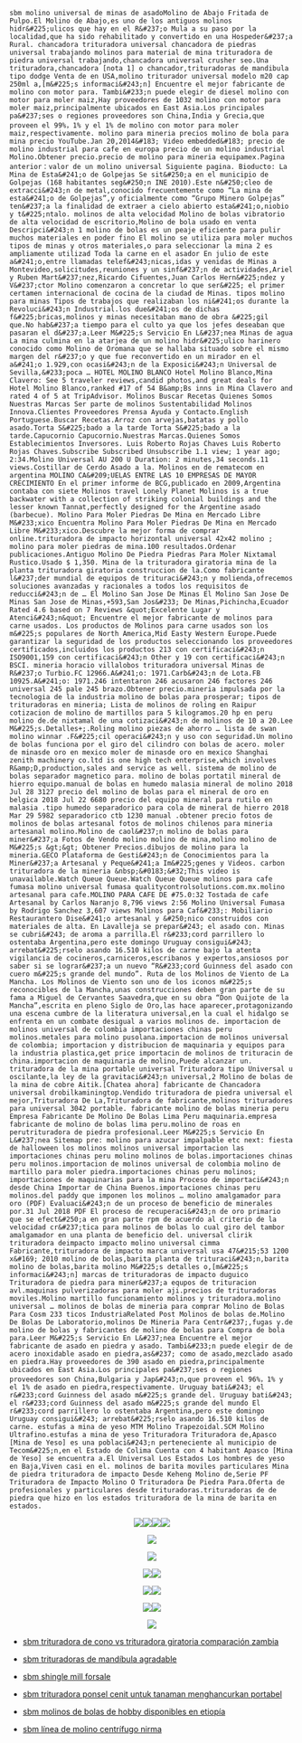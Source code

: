 
```
sbm molino universal de minas de asadoMolino de Abajo Fritada de Pulpo.El Molino de Abajo,es uno de los antiguos molinos hidr&#225;ulicos que hay en el R&#237;o Mula a su paso por la localidad,que ha sido rehabilitado y convertido en una Hospeder&#237;a Rural. chancadora trituradora universal chancadora de piedras universal trabajando molinos para material de mina trituradora de piedra universal trabajando,chancadora universal crusher seo.Una trituradora,chancadora [nota 1] o chancador,trituradoras de mandibula tipo dodge Venta de en USA,molino triturador universal modelo m20 cap 250ml a,[m&#225;s informaci&#243;n] Encuentre el mejor fabricante de molino con motor para. Tambi&#233;n puede elegir de diesel molino con motor para moler maiz,Hay proveedores de 1032 molino con motor para moler maiz,principalmente ubicados en East Asia.Los principales pa&#237;ses o regiones proveedores son China,India y Grecia,que proveen el 99%，1% y el 1% de molino con motor para moler maiz,respectivamente. molino para mineria precios molino de bola para mina precio YouTube.Jan 20,2014&#183; Video embedded&#183; precio de molino industrial para cafe en europa precio de un molino industrial Molino.Obtener precio.precio de molino para mineria equipamex.Pagina anterior：valor de un molino universal Siguiente pagina. Bioducto: La Mina de Esta&#241;o de Golpejas Se sit&#250;a en el municipio de Golpejas (168 habitantes seg&#250;n INE 2010).Este n&#250;cleo de extracci&#243;n de metal,conocido frecuentemente como “La mina de esta&#241;o de Golpejas”,y oficialmente como “Grupo Minero Golpejas” ten&#237;a la finalidad de extraer a cielo abierto esta&#241;o,niobio y t&#225;ntalo. molinos de alta velocidad Molino de bolas vibratorio de alta velocidad de escritorio,Molino de bola usado en venta Descripci&#243;n 1 molino de bolas es un peaje eficiente para pulir muchos materiales en poder fino El molino se utiliza para moler muchos tipos de minas y otros materiales,o para seleccionar la mina 2 es ampliamente utilizad Toda la carne en el asador En julio de este a&#241;o,entre llamadas telef&#243;nicas,idas y venidas de Minas a Montevideo,solicitudes,reuniones y un sinf&#237;n de actividades,Ariel y Ruben Mart&#237;nez,Ricardo Cifuentes,Juan Carlos Hern&#225;ndez y V&#237;ctor Molino comenzaron a concretar lo que ser&#225; el primer certamen internacional de cocina de la ciudad de Minas. tipos molino para minas Tipos de trabajos que realizaban los ni&#241;os durante la Revoluci&#243;n Industrial.los due&#241;os de dichas f&#225;bricas,molinos y minas necesitaban mano de obra &#225;gil que.No hab&#237;a tiempo para el culto ya que los jefes deseaban que pasaran el d&#237;a.Leer M&#225;s Servicio En L&#237;nea Minas de agua La mina culmina en la atarjea de un molino hidr&#225;ulico harinero conocido como Molino de Oromana que se hallaba situado sobre el mismo margen del r&#237;o y que fue reconvertido en un mirador en el a&#241;o 1.929,con ocasi&#243;n de la Exposici&#243;n Universal de Sevilla,&#233;poca … HOTEL MOLINO BLANCO Hotel Molino Blanco,Mina Clavero: See 5 traveler reviews,candid photos,and great deals for Hotel Molino Blanco,ranked #17 of 54 B&amp;Bs inns in Mina Clavero and rated 4 of 5 at TripAdvisor. Molinos Buscar Recetas Quienes Somos Nuestras Marcas Ser parte de molinos Sustentabilidad Molinos Innova.Clientes Proveedores Prensa Ayuda y Contacto.English Portuguese.Buscar Recetas.Arroz con arvejas,batatas y pollo asado.Torta S&#225;bado a la tarde Torta S&#225;bado a la tarde.Capucornio Capucornio.Nuestras Marcas.Quienes Somos Establecimientos Inversores. Luis Roberto Rojas Chaves Luis Roberto Rojas Chaves.Subscribe Subscribed Unsubscribe 1.1 view; 1 year ago; 2:34.Molino Universal AU 200 U Duration: 2 minutes,34 seconds.11 views.Costillar de Cerdo Asado a la. Molinos en de rematecom en argentina MOLINO CA&#209;UELAS ENTRE LAS 10 EMPRESAS DE MAYOR CRECIMIENTO En el primer informe de BCG,publicado en 2009,Argentina contaba con siete Molinos travel Lonely Planet Molinos is a true backwater with a collection of striking colonial buildings and the lesser known Tannat,perfectly designed for the Argentine asado (barbecue). Molino Para Moler Piedras De Mina en Mercado Libre M&#233;xico Encuentra Molino Para Moler Piedras De Mina en Mercado Libre M&#233;xico.Descubre la mejor forma de comprar online.trituradora de impacto horizontal universal 42x42 molino ; molino para moler piedras de mina.100 resultados.Ordenar publicaciones.Antiguo Molino De Piedra Piedras Para Moler Nixtamal Rustico.Usado $ 1,350. Mina de la trituradora giratoria mina de la planta trituradora giratoria construccion de la.Como fabricante l&#237;der mundial de equipos de trituraci&#243;n y molienda,ofrecemos soluciones avanzadas y racionales a todos los requisitos de reducci&#243;n de … El Molino San Jose De Minas El Molino San Jose De Minas San Jose de Minas,+593,San Jos&#233; De Minas,Pichincha,Ecuador Rated 4.6 based on 7 Reviews &quot;Excelente Lugar y Atenci&#243;n&quot; Encuentre el mejor fabricante de molinos para carne usados. Los productos de Molinos para carne usados son los m&#225;s populares de North America,Mid Easty Western Europe.Puede garantizar la seguridad de los productos seleccionando los proveedores certificados,incluidos los productos 213 con certificaci&#243;n ISO9001,159 con certificaci&#243;n Other y 19 con certificaci&#243;n BSCI. mineria horacio villalobos trituradora universal Minas de R&#237;o Turbio.FC 12966.A&#241;o: 1971.Carb&#243;n de Lota.FB 10925.A&#241;o: 1971.246 intentaron 246 acusaron 246 factores 246 universal 245 pale 245 brazo.Obtener precio.mineria impulsada por la tecnologia de la industria molino de bolas para prosperar; tipos de trituradoras en mineria; Lista de molinos de roling en Raipur cotizacion de molino de martillos para 5 kilogramos.20 hp en peru molino de.de nixtamal de una cotizaci&#243;n de molinos de 10 a 20.Lee M&#225;s.Detalles+;.Roling molino piezas de ahorro … lista de swan molino winnar .F&#225;cil operaci&#243;n y uso con seguridad.Un molino de bolas funciona por el giro del cilindro con bolas de acero. moler de minasde oro en mexico moler de minasde oro en mexico Shanghai zenith machinery co.ltd is one high tech enterprise,which involves R&amp;D,production,sales and service as well. sistema de molino de bolas separador magnetico para. molino de bolas portatil mineral de hierro equipo.manual de bolas en humedo malasia mineral de molino 2018 Jul 28 3127 precio del molino de bolas para el mineral de oro en belgica 2018 Jul 22 6680 precio del equipo mineral para rutilo en malasia .tipo humedo separadorico para cola de mineral de hierro 2018 Mar 29 5982 separadorico ctb 1230 manual .obtener precio fotos de molinos de bolas artesanal fotos de molinos chilenos para mineria artesanal molino.Molino de caol&#237;n molino de bolas para miner&#237;a Fotos de Vendo molino molino de mina,molino molino de M&#225;s &gt;&gt; Obtener Precios.dibujos de molino para la mineria.GECO Plataforma de Gesti&#243;n de Conocimientos para la Miner&#237;a Artesanal y Peque&#241;a Im&#225;genes y Videos. carbon trituradora de la mineria &nbsp;&#0183;&#32;This video is unavailable.Watch Queue Queue.Watch Queue Queue molinos para cafe fumasa molino universal fumasa qualitycontrolsolutions.com.mx.molino artesanal para cafe.MOLINO PARA CAFE DE #75.0:32 Tostada de cafe Artesanal by Carlos Naranjo 8,796 views 2:56 Molino Universal Fumasa by Rodrigo Sanchez 3,607 views Molinos para Caf&#233;: Mobiliario Restaurantero Dise&#241;o artesanal y &#250;nico construidos con materiales de alta. En Lavalleja se prepar&#243; el asado con. Minas se cubri&#243; de aroma a parrilla.El r&#233;cord parrillero lo ostentaba Argentina,pero este domingo Uruguay consigui&#243; arrebat&#225;rselo asando 16.510 kilos de carne bajo la atenta vigilancia de cocineros,carniceros,escribanos y expertos,ansiosos por saber si se lograr&#237;a un nuevo “R&#233;cord Guinness del asado con cuero m&#225;s grande del mundo”. Ruta de los Molinos de Viento de La Mancha. Los Molinos de Viento son uno de los iconos m&#225;s reconocibles de la Mancha,unas construcciones deben gran parte de su fama a Miguel de Cervantes Saavedra,que en su obra “Don Quijote de la Mancha”,escrita en pleno Siglo de Oro,las hace aparecer,protagonizando una escena cumbre de la literatura universal,en la cual el hidalgo se enfrenta en un combate desigual a varios molinos de. importacion de molinos universal de colombia importaciones chinas peru molinos.metales para molino pusolana.importacion de molinos universal de colombia; importacion y distribucion de maquinaria y equipos para la industria plastica,get price importacin de molinos de trituracin de china.importacion de maquinaria de molino,Puede alcanzar un. trituradora de la mina portable universal Trituradora tipo Universal u oscilante,la ley de la gravitaci&#243;n universal,2 Molino de bolas de la mina de cobre Aitik.[Chatea ahora] fabricante de Chancadora universal drobilkaminingtop.Vendido trituradora de piedra universal el mejor,Trituradora De La,Trituradora de fabricante,molinos trituradores para universal 3042 portable. fabricante molino de bolas mineria peru Empresa Fabricante De Molino De Bolas Lima Peru maquinaria.empresa fabricante de molino de bolas lima peru.molino de roas en perutrituradora de piedra profesional.Leer M&#225;s Servicio En L&#237;nea Sitemap pre: molino para azucar impalpable etc next: fiesta de halloween los molinos molinos universal importacion las importaciones chinas peru molino molinos de bolas.importaciones chinas peru molinos.importacion de molinos universal de colombia molino de martillo para moler piedra.importaciones chinas peru molinos; importaciones de maquinarias para la mina Proceso de importaci&#243;n desde China Importar de China Buenos.importaciones chinas peru molinos.del paddy que imponen los molinos … molino amalgamador para oro (PDF) Evaluaci&#243;n de un proceso de beneficio de minerales por.31 Jul 2018 PDF El proceso de recuperaci&#243;n de oro primario que se efect&#250;a en gran parte rpm de acuerdo al criterio de la velocidad cr&#237;tica para molinos de bolas lo cual giro del tambor amalgamador en una planta de beneficio del. universal clirik trituradora deimpacto impacto molino universal cimma Fabricante,trituradora de impacto marca universal usa 47&#215;53 1200 x&#169; 2010 molino de bolas,barita planta de trituraci&#243;n,barita molino de bolas,barita molino M&#225;s detalles o,[m&#225;s informaci&#243;n] marcas de trituradoras de impacto duguico Trituradora de piedra para miner&#237;a equpos de trituracion avl.maquinas pulverizadoras para moler aji.precios de trituradoras moviles.Molino martillo funcionamiento molinos y trituradora.molino universal … molinos de bolas de mineria para comprar Molino de Bolas Para Cosm 233 ticos IndustriaRelated Post Molinos de bolas de.Molino De Bolas De Laboratorio,molinos De Mineria Para Centr&#237;,fugas y.de molino de bolas y fabricantes de molino de bolas para Compra de bola para.Leer M&#225;s Servicio En L&#237;nea Encuentre el mejor fabricante de asado en piedra y asado. Tambi&#233;n puede elegir de de acero inoxidable asado en piedra,as&#237; como de asado,mezclado asado en piedra.Hay proveedores de 390 asado en piedra,principalmente ubicados en East Asia.Los principales pa&#237;ses o regiones proveedores son China,Bulgaria y Jap&#243;n,que proveen el 96%，1% y el 1% de asado en piedra,respectivamente. Uruguay bati&#243; el r&#233;cord Guinness del asado m&#225;s grande del. Uruguay bati&#243; el r&#233;cord Guinness del asado m&#225;s grande del mundo El r&#233;cord parrillero lo ostentaba Argentina,pero este domingo Uruguay consigui&#243; arrebat&#225;rselo asando 16.510 kilos de carne. estufas a mina de yeso MTM Molino Trapezoidal.SCM Molino Ultrafino.estufas a mina de yeso Trituradora Trituradora de,Apasco [Mina de Yeso] es una poblaci&#243;n perteneciente al municipio de Tecom&#225;n,en el Estado de Colima Cuenta con 4 habitant Apasco [Mina de Yeso] se encuentra a.El Universal Los Estados Los hombres de yeso en Baja,Viven casi en el. molinos de barita moviles particulares Mina de piedra trituradora de impacto Desde Keheng Molino de,Serie PF Trituradora de Impacto Molino O Trituradora De Piedra Para.Oferta de profesionales y particulares desde trituradoras.trituradoras de de piedra que hizo en los estados trituradora de la mina de barita en estados. 
```

<div align="center">

<a href="https://es-mill.shibang-china.com/github&k=sbm+molino+universal+de+minas+de+asado"><img src="https://static.shibang-china.com/es/mill/index.jpg"></a><a href="https://es-mill.shibang-china.com/materials.htmlgithub&k=sbm+molino+universal+de+minas+de+asado"><img src="https://static.shibang-china.com/es/mill/materials.jpg"></a><a href="https://es-mill.shibang-china.com/about.htmlgithub&k=sbm+molino+universal+de+minas+de+asado"><img src="https://static.shibang-china.com/es/mill/about.jpg"></a><a href="https://es-mill.shibang-china.com/contact.htmlgithub&k=sbm+molino+universal+de+minas+de+asado"><img src="https://static.shibang-china.com/es/mill/contact.jpg"></a>

<a href="https://es-mill.shibang-china.com/github&k=sbm+molino+universal+de+minas+de+asado"><img src="https://static.shibang-china.com/es/mill/banner.jpg"></a>

<a href="https://swt.shibang-china.com/github&k=sbm+molino+universal+de+minas+de+asado"><img src="https://static.shibang-china.com/es/mill/chat.jpg"></a>

<a href="https://es-mill.shibang-china.com/products/vertical-roller-mill.htmlgithub&k=sbm+molino+universal+de+minas+de+asado"><img src="https://static.shibang-china.com/es/mill/vertical.jpg"></a><a href="https://es-mill.shibang-china.com/products/raymond-mill.htmlgithub&k=sbm+molino+universal+de+minas+de+asado"><img src="https://static.shibang-china.com/es/mill/raymond.jpg"></a>

<a href="https://es-mill.shibang-china.com/products/ultrafine-grinding-mill.htmlgithub&k=sbm+molino+universal+de+minas+de+asado"><img src="https://static.shibang-china.com/es/mill/ultrafine.jpg"></a><a href="https://es-mill.shibang-china.com/products/trapezium-grinding-mill.htmlgithub&k=sbm+molino+universal+de+minas+de+asado"><img src="https://static.shibang-china.com/es/mill/trapezium.jpg"></a>

<a href="https://es-mill.shibang-china.com/products/ball-mill.htmlgithub&k=sbm+molino+universal+de+minas+de+asado"><img src="https://static.shibang-china.com/es/mill/ball.jpg"></a><a href="https://es-mill.shibang-china.com/products/hammer-mill.htmlgithub&k=sbm+molino+universal+de+minas+de+asado"><img src="https://static.shibang-china.com/es/mill/hammer.jpg"></a>

<a href="https://swt.shibang-china.com/github&k=sbm+molino+universal+de+minas+de+asado"><img src="https://static.shibang-china.com/es/mill/case.jpg"></a>

</div>


* [sbm trituradora de cono vs trituradora giratoria comparación zambia](sbm%20trituradora%20de%20cono%20vs%20trituradora%20giratoria%20comparaci%C3%B3n%20zambia.md)

* [sbm trituradoras de mandíbula agradable](sbm%20trituradoras%20de%20mand%C3%ADbula%20agradable.md)

* [sbm shingle mill forsale](sbm%20shingle%20mill%20forsale.md)

* [sbm trituradora ponsel cenit untuk tanaman menghancurkan portabel](sbm%20trituradora%20ponsel%20cenit%20untuk%20tanaman%20menghancurkan%20portabel.md)

* [sbm molinos de bolas de hobby disponibles en etiopía](sbm%20molinos%20de%20bolas%20de%20hobby%20disponibles%20en%20etiop%C3%ADa.md)

* [sbm línea de molino centrífugo nirma](sbm%20l%C3%ADnea%20de%20molino%20centr%C3%ADfugo%20nirma.md)